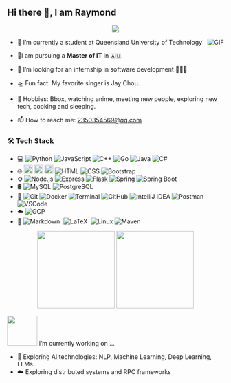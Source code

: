 ## Hi there 👋, I am Raymond

<p align="center">
  <img src="https://readme-typing-svg.demolab.com/?lines=Patience+is+the+key"/>
</p>

<p align="center">
  <img align="right" alt="GIF" src="https://raw.githubusercontent.com/JoeyBling/JoeyBling/master/pic/pusheencode.gif"/>
</p>

+ 🌌 I’m currently a student at Queensland University of Technology




- 🔭I am pursuing a __Master of IT__ in 🇦🇺. 

  

- 👯 I’m looking for an internship in software development 🙇🙇🙇

  

- 🛸 Fun fact: My favorite singer is Jay Chou. 

  

- 🎼 Hobbies: Bbox, watching anime, meeting new people, exploring new tech, cooking and sleeping.

- 📫 How to reach me: 2350354569@qq.com

### 🛠  Tech Stack

+ 💻  ![Python](https://img.shields.io/badge/-Python-333333?style=flat&logo=python)  ![JavaScript](https://img.shields.io/badge/-JavaScript-333333?style=flat&logo=javascript)  ![C++](https://img.shields.io/badge/-C%2B%2B-333333?style=flat&logo=c%2B%2B)  ![Go](https://img.shields.io/badge/-Go-333333?style=flat&logo=go)  ![Java](https://img.shields.io/badge/-Java-007396?style=flat&logo=java)  ![C#](https://img.shields.io/badge/-C%23-239120?style=flat&logo=c-sharp)
+ 🌐 <img height="20" src="https://img.shields.io/badge/React-61DAFB?style=flat&logo=react&logoColor=white"> <img height="20" src="https://img.shields.io/badge/Vue.js-4FC08D?style=flat&logo=vue.js&logoColor=white"> <img height="20" src="https://img.shields.io/badge/Next.js-000000?style=flat&logo=next.js&logoColor=white">  ![HTML](https://img.shields.io/badge/-HTML-E34F26?style=flat&logo=html5) ![CSS](https://img.shields.io/badge/-CSS-1572B6?style=flat&logo=css3) ![Bootstrap](https://img.shields.io/badge/-Bootstrap-1572B6?style=flat&logo=bootstrap)
+ ⚙️  ![Node.js](https://img.shields.io/badge/-Node.js-339933?style=flat&logo=node.js)  ![Express](https://img.shields.io/badge/-Express-000000?style=flat&logo=express)  ![Flask](https://img.shields.io/badge/-Flask-000000?style=flat&logo=flask)  ![Spring](https://img.shields.io/badge/-Spring-6DB33F?style=flat&logo=spring)  ![Spring Boot](https://img.shields.io/badge/-Spring%20Boot-6DB33F?style=flat&logo=springboot)
+ 🛢️ ![MySQL](https://img.shields.io/badge/-MySQL-333333?style=flat&logo=mysql)  ![PostgreSQL](https://img.shields.io/badge/-PostgreSQL-333333?style=flat&logo=postgresql) 
+ 🔧 ![Git](https://img.shields.io/badge/-Git-333333?style=flat&logo=git)  ![Docker](https://img.shields.io/badge/-Docker-333333?style=flat&logo=docker)  ![Terminal](https://img.shields.io/badge/-Terminal-333333?style=flat&logo=gnu-bash)  ![GitHub](https://img.shields.io/badge/-GitHub-333333?style=flat&logo=github)  ![IntelliJ IDEA](https://img.shields.io/badge/-IntelliJ%20IDEA-333333?style=flat&logo=intellij-idea)  ![Postman](https://img.shields.io/badge/-Postman-FF6C37?style=flat&logo=postman)  ![VSCode](https://img.shields.io/badge/-VSCode-007ACC?style=flat&logo=visual-studio-code)
+ ☁️ ![GCP](https://img.shields.io/badge/-GCP-4285F4?style=flat&logo=google-cloud)
+ 🧰  ![Markdown](https://img.shields.io/badge/-Markdown-333333?style=flat&logo=markdown)  ![LaTeX](https://img.shields.io/badge/-LaTeX-333333?style=flat&logo=latex)  ![Linux](https://img.shields.io/badge/-Linux-333333?style=flat&logo=linux)  ![Maven](https://img.shields.io/badge/-Maven-333333?style=flat&logo=apachemaven)

<div align="center">
  <img src="https://github-readme-stats.vercel.app/api?username=ZTHLLY&theme=tokyonight&show_icons=true" height="180em"/>
  <img src="https://github-readme-stats.vercel.app/api/top-langs/?username=ZTHLLY&theme=tokyonight&show_icons=true&layout=compact" height="180em"/>
</div>



<img src="https://raw.githubusercontent.com/alexnaiman/alexnaiman/master/resources/PusheenCompute.gif" width="70px" /> I’m currently working on ...

+ 🤖 Exploring AI technologies: NLP, Machine Learning, Deep Learning, LLMs.
+ ☁️ Exploring distributed systems and RPC frameworks
